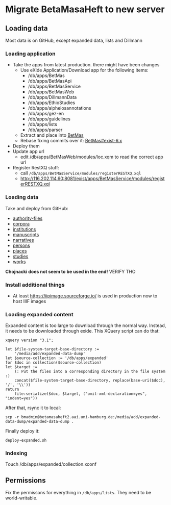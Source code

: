 # Migrate BetaMasaHeft to new server

## Loading data

Most data is on GitHub, except expanded data, lists and Dillmann

### Loading application

 * Take the apps from latest production. there might have been changes
   * Use eXide Application/Download app for the following items:
	 * /db/apps/BetMas
	 * /db/apps/BetMasApi
	 * /db/apps/BetMasService
	 * /db/apps/BetMasWeb
	 * /db/apps/DillmannData
	 * /db/apps/EthioStudies
	 * /db/apps/alpheiosannotations
	 * /db/apps/gez-en
	 * /db/apps/guidelines
	 * /db/apps/lists
	 * /db/apps/parser
   * Extract and place into [BetMas](https://github.com/BetaMasaheft/BetMas)
   * Rebase fixing commits over it: [BetMas#exist-6.x](https://github.com/BetaMasaheft/BetMas/tree/exist-6.x)
 * Deploy them
 * Update app url
   * edit /db/apps/BetMasWeb/modules/loc.xqm to read the correct app url
 * Register RestXQ stuff:
   * call `/db/apps/BetMasService/modules/registerRESTXQ.xql`
   * http://116.202.114.60:8081/exist/apps/BetMasService/modules/registerRESTXQ.xql

### Loading data

Take and deploy from GitHub:

 * [authority-files](https://github.com/BetaMasaheft/authority-files)
 * [corpora](https://github.com/BetaMasaheft/corpora)
 * [institutions](https://github.com/BetaMasaheft/institutions)
 * [manuscripts](https://github.com/BetaMasaheft/manuscripts)
 * [narratives](https://github.com/BetaMasaheft/narrative)
 * [persons](https://github.com/BetaMasaheft/persons)
 * [places](https://github.com/BetaMasaheft/places)
 * [studies](https://github.com/BetaMasaheft/studies)
 * [works](https://github.com/BetaMasaheft/works)

**Chojnacki does not seem to be used in the end!** VERIFY THO


### Install additional things

* At least https://iipimage.sourceforge.io/ is used in production now to host IIIF images

### Loading expanded content

Expanded content is too large to download through the normal way. Instead, it needs to be downloaded through exide. This XQuery script can do that:

```xquery
xquery version "3.1";

let $file-system-target-base-directory :=
    '/media/add/expanded-data-dump'
let $source-collection := '/db/apps/expanded'
for $doc in collection($source-collection)
let $target :=
    (: Put the files into a corresponding directory in the file system :)
    concat($file-system-target-base-directory, replace(base-uri($doc), '/', '\\'))
return
    file:serialize($doc, $target, ("omit-xml-declaration=yes", "indent=yes"))
```

After that, rsync it to local:

```
scp -r bmadmin@betamasaheft2.aai.uni-hamburg.de:/media/add/expanded-data-dump/expanded-data-dump .
```

Finally deploy it:

```
deploy-expanded.sh
```

### Indexing

Touch /db/apps/expanded/collection.xconf

## Permissions

Fix the permissons for everything in `/db/apps/lists`. They need to be world-writable.
